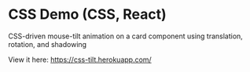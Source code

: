 # CSS Demo (CSS, React)

CSS-driven mouse-tilt animation on a card component using translation, rotation, and shadowing

View it here: https://css-tilt.herokuapp.com/
